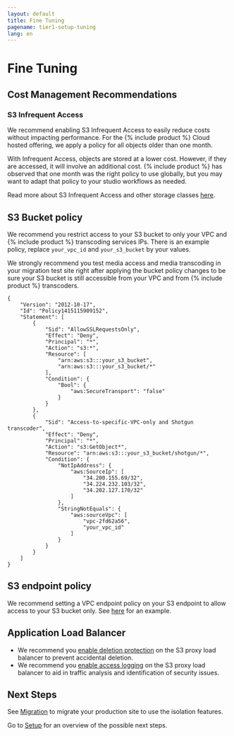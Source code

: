 ```yaml
---
layout: default
title: Fine Tuning
pagename: tier1-setup-tuning
lang: en
---
```


# Fine Tuning

## Cost Management Recommendations

### S3 Infrequent Access

We recommend enabling S3 Infrequent Access to easily reduce costs without impacting performance. For the {% include product %} Cloud hosted offering, we apply a policy for all objects older than one month.

With Infrequent Access, objects are stored at a lower cost. However, if they are accessed, it will involve an additional cost. {% include product %} has observed that one month was the right policy to use globally, but you may want to adapt that policy to your studio workflows as needed.

Read more about S3 Infrequent Access and other storage classes [here](https://aws.amazon.com/s3/storage-classes/).

## S3 Bucket policy

We recommend you restrict access to your S3 bucket to only your VPC and {% include product %} transcoding services IPs. There is an example policy, replace `your_vpc_id` and `your_s3_bucket` by your values.

We strongly recommend you test media access and media transcoding in your migration test site right after applying the bucket policy changes to be sure your S3 bucket is still accessible from your VPC and from {% include product %} transcoders.

```
{
    "Version": "2012-10-17",
    "Id": "Policy1415115909152",
    "Statement": [
        {
            "Sid": "AllowSSLRequestsOnly",
            "Effect": "Deny",
            "Principal": "*",
            "Action": "s3:*",
            "Resource": [
                "arn:aws:s3:::your_s3_bucket",
                "arn:aws:s3:::your_s3_bucket/*"
            ],
            "Condition": {
                "Bool": {
                    "aws:SecureTransport": "false"
                }
            }
        },
        {
            "Sid": "Access-to-specific-VPC-only and Shotgun transcoder",
            "Effect": "Deny",
            "Principal": "*",
            "Action": "s3:GetObject*",
            "Resource": "arn:aws:s3:::your_s3_bucket/shotgun/*",
            "Condition": {
                "NotIpAddress": {
                    "aws:SourceIp": [
                        "34.200.155.69/32",
                        "34.224.232.103/32",
                        "34.202.127.170/32"
                    ]
                },
                "StringNotEquals": {
                    "aws:sourceVpc": [
                        "vpc-2fd62a56",
                        "your_vpc_id"
                    ]
                }
            }
        }
    ]
}
```

## S3 endpoint policy

We recommend setting a VPC endpoint policy on your S3 endpoint to allow access to your S3 bucket only. See [here](https://docs.aws.amazon.com/vpc/latest/userguide/vpc-endpoints-s3.html#vpc-endpoints-policies-s3) for an example.

## Application Load Balancer

  * We recommend you [enable deletion protection](https://docs.aws.amazon.com/elasticloadbalancing/latest/application/application-load-balancers.html#deletion-protection) on the S3 proxy load balancer to prevent accidental deletion.
  * We recommend you [enable access logging](https://docs.aws.amazon.com/elasticloadbalancing/latest/application/load-balancer-access-logs.html#enable-access-logging) on the S3 proxy load balancer to aid in traffic analysis and identification of security issues.

## Next Steps

See [Migration](./migration.md) to migrate your production site to use the isolation features.

Go to [Setup](./setup.md) for an overview of the possible next steps.
